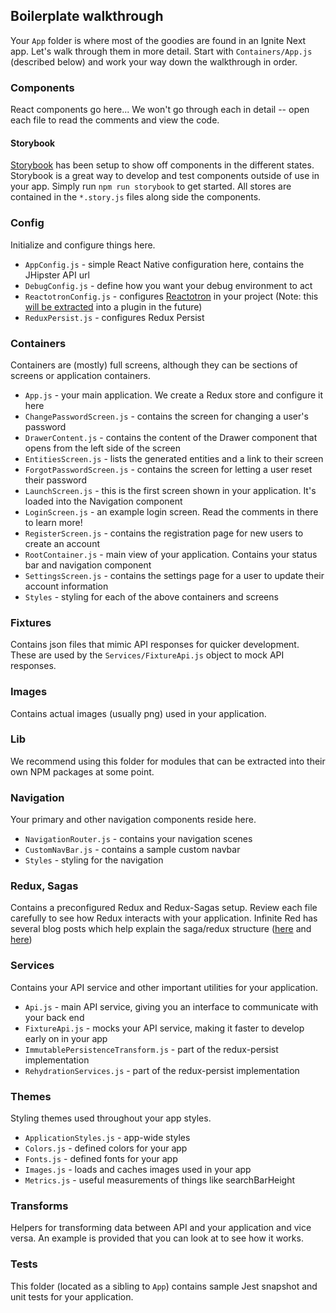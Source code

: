## Boilerplate walkthrough

Your `App` folder is where most of the goodies are found in an Ignite Next app. Let's walk through them in more detail. Start with `Containers/App.js` (described below) and work your way down the walkthrough in order.

### Components

React components go here... We won't go through each in detail -- open each file to read the comments and view the code.

#### Storybook

[Storybook](https://storybook.js.org/) has been setup to show off components in the different states. Storybook is a great way to develop and test components outside of use in your app. Simply run `npm run storybook` to get started. All stores are contained in the `*.story.js` files along side the components.

### Config

Initialize and configure things here.

* `AppConfig.js` - simple React Native configuration here, contains the JHipster API url
* `DebugConfig.js` - define how you want your debug environment to act
* `ReactotronConfig.js` - configures [Reactotron](https://github.com/infinitered/reactotron) in your project (Note: this [will be extracted](https://github.com/infinitered/ignite/issues/779) into a plugin in the future)
* `ReduxPersist.js` - configures Redux Persist

### Containers

Containers are (mostly) full screens, although they can be sections of screens or application containers.

* `App.js` - your main application. We create a Redux store and configure it here
* `ChangePasswordScreen.js` - contains the screen for changing a user's password 
* `DrawerContent.js` - contains the content of the Drawer component that opens from the left side of the screen 
* `EntitiesScreen.js` - lists the generated entities and a link to their screen 
* `ForgotPasswordScreen.js` - contains the screen for letting a user reset their password 
* `LaunchScreen.js` - this is the first screen shown in your application. It's loaded into the Navigation component
* `LoginScreen.js` - an example login screen. Read the comments in there to learn more!
* `RegisterScreen.js` - contains the registration page for new users to create an account
* `RootContainer.js` - main view of your application. Contains your status bar and navigation component
* `SettingsScreen.js` - contains the settings page for a user to update their account information
* `Styles` - styling for each of the above containers and screens

### Fixtures

Contains json files that mimic API responses for quicker development. These are used by the `Services/FixtureApi.js` object to mock API responses.

### Images

Contains actual images (usually png) used in your application.

### Lib

We recommend using this folder for modules that can be extracted into their own NPM packages at some point.

### Navigation

Your primary and other navigation components reside here.

* `NavigationRouter.js` - contains your navigation scenes
* `CustomNavBar.js` - contains a sample custom navbar
* `Styles` - styling for the navigation

### Redux, Sagas

Contains a preconfigured Redux and Redux-Sagas setup. Review each file carefully to see how Redux interacts with your application.  Infinite Red has several blog posts which help explain the saga/redux structure  ([here](https://shift.infinite.red/a-tour-of-react-native-part-2-redux-friends-4fed022aaa1e) and [here](https://shift.infinite.red/using-redux-saga-to-simplify-your-growing-react-native-codebase-2b8036f650de)) 

### Services

Contains your API service and other important utilities for your application.

* `Api.js` - main API service, giving you an interface to communicate with your back end
* `FixtureApi.js` - mocks your API service, making it faster to develop early on in your app
* `ImmutablePersistenceTransform.js` - part of the redux-persist implementation
* `RehydrationServices.js` - part of the redux-persist implementation

### Themes

Styling themes used throughout your app styles.

* `ApplicationStyles.js` - app-wide styles
* `Colors.js` - defined colors for your app
* `Fonts.js` - defined fonts for your app
* `Images.js` - loads and caches images used in your app
* `Metrics.js` - useful measurements of things like searchBarHeight

### Transforms

Helpers for transforming data between API and your application and vice versa. An example is provided that you can look at to see how it works.

### Tests

This folder (located as a sibling to `App`) contains sample Jest snapshot and unit tests for your application.
